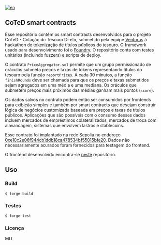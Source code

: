 [![en](https://img.shields.io/badge/lang-en-red.svg)](https://github.com/izcoser/drex-oracle-contracts/)

## CoTeD smart contracts

Esse repositório contém os smart contracts desenvolvidos para o projeto CoTeD - Cotação do Tesouro Direto, submetido pela equipe [Venturus](https://github.com/venturusbr) à hackathon de tokenização de títulos públicos do tesouro. O framework usado para desenvolvimento foi o [Foundry](https://book.getfoundry.sh/). O repositório conta com testes unitários (incluindo fuzzers) e scripts de deploy.

O contrato `PriceAggregator.sol` permite que um grupo permissionado de oráculos submeta preços e taxas de tokens representando títulos do tesouro pela função `reportPrices`. A cada 30 minutos, a função `finishRounds` deve ser chamada para que os preços e taxas submetidos sejam agregados em uma média e uma mediana. Os oráculos que submetem preços mais próximos das médias ganham mais pontos (`score`).

Os dados salvos no contrato podem então ser consumidos por frontends para exibição simples e também por smart contracts que desejam construir lógica de negócios customizada baseada em preços e taxas de títulos públicos. Aplicações que são possíveis com o consumo desses dados incluem mercados de empréstimos colateralizados, mercados de troca com alavancagem, sistemas que envolvem lastros e stablecoins.

Esse contrato foi implantado na rede Sepolia no endereço [0xe10c2e06f944cb1ddb18ca478534bf55015bfe20](https://sepolia.etherscan.io/address/0xe10c2e06f944cb1ddb18ca478534bf55015bfe20). Dados não necessariamente acurados foram fornecidos para testagem do frontend.

O frontend desenvolvido encontra-se [neste](https://github.com/izcoser/coted-frontend) repositório.

## Uso

### Build

```shell
$ forge build
```

### Testes

```shell
$ forge test
```

### Licença

MIT
